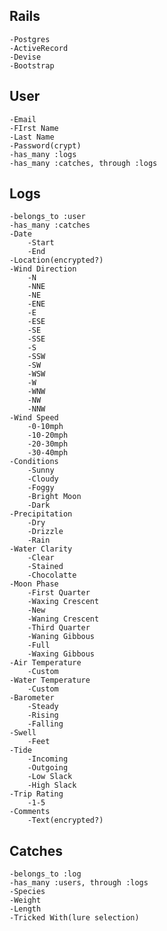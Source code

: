 ## Rails
	-Postgres
	-ActiveRecord
	-Devise
	-Bootstrap
	
## User
	-Email
	-FIrst Name
	-Last Name
	-Password(crypt)
	-has_many :logs
	-has_many :catches, through :logs

## Logs
	-belongs_to :user
	-has_many :catches
	-Date
		-Start
		-End
	-Location(encrypted?)
	-Wind Direction
		-N
		-NNE
		-NE
		-ENE
		-E
		-ESE
		-SE
		-SSE
		-S
		-SSW
		-SW
		-WSW
		-W
		-WNW
		-NW
		-NNW
	-Wind Speed
		-0-10mph
		-10-20mph
		-20-30mph
		-30-40mph
	-Conditions
		-Sunny
		-Cloudy
		-Foggy
		-Bright Moon
		-Dark
	-Precipitation
		-Dry
		-Drizzle
		-Rain
	-Water Clarity
		-Clear
		-Stained
		-Chocolatte
	-Moon Phase
		-First Quarter
		-Waxing Crescent
		-New
		-Waning Crescent
		-Third Quarter
		-Waning Gibbous
		-Full
		-Waxing Gibbous
	-Air Temperature
		-Custom
	-Water Temperature
		-Custom
	-Barometer
		-Steady
		-Rising
		-Falling
	-Swell
		-Feet
	-Tide
		-Incoming
		-Outgoing
		-Low Slack
		-High Slack
	-Trip Rating
		-1-5
	-Comments
		-Text(encrypted?)

## Catches
	-belongs_to :log
	-has_many :users, through :logs
	-Species
	-Weight
	-Length
	-Tricked With(lure selection)